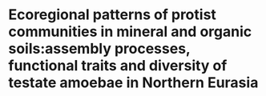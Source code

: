 # Ecoregional patterns of protist communities in mineral and organic soils:assembly processes, functional traits and diversity of testate amoebae in Northern Eurasia
